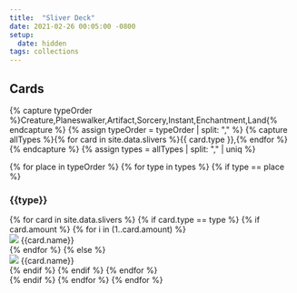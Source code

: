 ```yaml
---
title:  "Sliver Deck"
date: 2021-02-26 00:05:00 -0800
setup:
  date: hidden
tags: collections
---
```


## Cards

{% capture typeOrder %}Creature,Planeswalker,Artifact,Sorcery,Instant,Enchantment,Land{% endcapture %}
{% assign typeOrder = typeOrder | split: "," %}
{% capture allTypes %}{% for card in site.data.slivers %}{{ card.type }},{% endfor %}{% endcapture %}
{% assign types = allTypes | split: "," | uniq %}

{% for place in typeOrder %}
{% for type in types %}
{% if type == place %}
### {{type}}
  <div id="{{type | downcase}}list" class="cardList">
    {% for card in site.data.slivers %}
    {% if card.type == type %}
      {% if card.amount %}
        {% for i in (1..card.amount) %}
          <div id="{{card.name | slugify: "pretty"}}-{{i}}" class="card">
            <img src="../assets/images/cards/sliver/sliver-{{card.name | slugify: "pretty" }}-{{i}}.jpeg">
            <span>{{card.name}}</span>
          </div>
        {% endfor %}
      {% else %}
        <div id="{{card.name | slugify: "pretty" }}" class="card">
          <img src="../assets/images/cards/sliver/{{card.name | slugify: "pretty" }}.jpeg">
          <span>{{card.name}}</span>
        </div>
      {% endif %}
    {% endif %}
    {% endfor %}
  </div>
  {% endif %}
{% endfor %}
{% endfor %}
